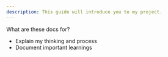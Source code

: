 ```yaml
---
description: This guide will introduce you to my project.
---
```


What are these docs for?

- Explain my thinking and process
- Document important learnings







